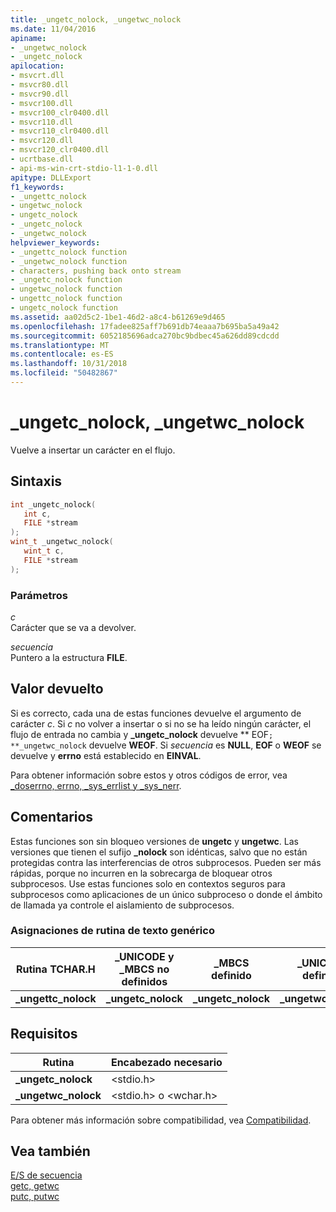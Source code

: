 ```yaml
---
title: _ungetc_nolock, _ungetwc_nolock
ms.date: 11/04/2016
apiname:
- _ungetwc_nolock
- _ungetc_nolock
apilocation:
- msvcrt.dll
- msvcr80.dll
- msvcr90.dll
- msvcr100.dll
- msvcr100_clr0400.dll
- msvcr110.dll
- msvcr110_clr0400.dll
- msvcr120.dll
- msvcr120_clr0400.dll
- ucrtbase.dll
- api-ms-win-crt-stdio-l1-1-0.dll
apitype: DLLExport
f1_keywords:
- _ungettc_nolock
- ungetwc_nolock
- ungetc_nolock
- _ungetc_nolock
- _ungetwc_nolock
helpviewer_keywords:
- _ungettc_nolock function
- _ungetwc_nolock function
- characters, pushing back onto stream
- _ungetc_nolock function
- ungetwc_nolock function
- ungettc_nolock function
- ungetc_nolock function
ms.assetid: aa02d5c2-1be1-46d2-a8c4-b61269e9d465
ms.openlocfilehash: 17fadee825aff7b691db74eaaa7b695ba5a49a42
ms.sourcegitcommit: 6052185696adca270bc9bdbec45a626dd89cdcdd
ms.translationtype: MT
ms.contentlocale: es-ES
ms.lasthandoff: 10/31/2018
ms.locfileid: "50482867"
---
```

# <a name="ungetcnolock-ungetwcnolock"></a>_ungetc_nolock, _ungetwc_nolock

Vuelve a insertar un carácter en el flujo.

## <a name="syntax"></a>Sintaxis

```C
int _ungetc_nolock(
   int c,
   FILE *stream
);
wint_t _ungetwc_nolock(
   wint_t c,
   FILE *stream
);
```

### <a name="parameters"></a>Parámetros

*c*<br/>
Carácter que se va a devolver.

*secuencia*<br/>
Puntero a la estructura **FILE**.

## <a name="return-value"></a>Valor devuelto

Si es correcto, cada una de estas funciones devuelve el argumento de carácter *c*. Si *c* no volver a insertar o si no se ha leído ningún carácter, el flujo de entrada no cambia y **_ungetc_nolock** devuelve ** EOF`; **_ungetwc_nolock` devuelve **WEOF**. Si *secuencia* es **NULL**, **EOF** o **WEOF** se devuelve y **errno** está establecido en  **EINVAL**.

Para obtener información sobre estos y otros códigos de error, vea [_doserrno, errno, _sys_errlist y _sys_nerr](../../c-runtime-library/errno-doserrno-sys-errlist-and-sys-nerr.md).

## <a name="remarks"></a>Comentarios

Estas funciones son sin bloqueo versiones de **ungetc** y **ungetwc**. Las versiones que tienen el sufijo **_nolock** son idénticas, salvo que no están protegidas contra las interferencias de otros subprocesos. Pueden ser más rápidas, porque no incurren en la sobrecarga de bloquear otros subprocesos. Use estas funciones solo en contextos seguros para subprocesos como aplicaciones de un único subproceso o donde el ámbito de llamada ya controle el aislamiento de subprocesos.

### <a name="generic-text-routine-mappings"></a>Asignaciones de rutina de texto genérico

|Rutina TCHAR.H|_UNICODE y _MBCS no definidos|_MBCS definido|_UNICODE definido|
|---------------------|------------------------------------|--------------------|-----------------------|
|**_ungettc_nolock**|**_ungetc_nolock**|**_ungetc_nolock**|**_ungetwc_nolock**|

## <a name="requirements"></a>Requisitos

|Rutina|Encabezado necesario|
|-------------|---------------------|
|**_ungetc_nolock**|\<stdio.h>|
|**_ungetwc_nolock**|\<stdio.h> o \<wchar.h>|

Para obtener más información sobre compatibilidad, vea [Compatibilidad](../../c-runtime-library/compatibility.md).

## <a name="see-also"></a>Vea también

[E/S de secuencia](../../c-runtime-library/stream-i-o.md)<br/>
[getc, getwc](getc-getwc.md)<br/>
[putc, putwc](putc-putwc.md)<br/>
